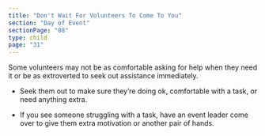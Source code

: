 ```yaml
---
title: "Don't Wait For Volunteers To Come To You"
section: "Day of Event"
sectionPage: "08"
type: child
page: "31"
---
```


Some volunteers may not be as comfortable asking for help when they need it or be as extroverted to seek out assistance immediately.

- Seek them out to make sure they’re doing ok, comfortable with a task, or need anything extra.

- If you see someone struggling with a task, have an event leader come over to give them extra motivation or another pair of hands.
